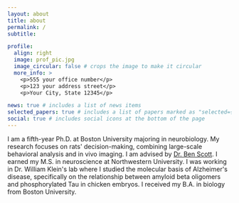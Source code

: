 ```yaml
---
layout: about
title: about
permalink: /
subtitle:

profile:
  align: right
  image: prof_pic.jpg
  image_circular: false # crops the image to make it circular
  more_info: >
    <p>555 your office number</p>
    <p>123 your address street</p>
    <p>Your City, State 12345</p>

news: true # includes a list of news items
selected_papers: true # includes a list of papers marked as "selected={true}"
social: true # includes social icons at the bottom of the page
---
```


I am a fifth-year Ph.D. at Boston University majoring in neurobiology. My research focuses on rats' decision-making, combining large-scale behavioral analysis and in vivo imaging. I am advised by [Dr. Ben Scott](https://www.scottcognitionlab.com/). 
I earned my M.S. in neuroscience at Northwestern University. I was working in Dr. William Klein's lab where I studied the molecular basis of Alzheimer's disease, specifically on the relationship between amyloid beta oligomers and phosphorylated Tau in chicken embryos.
I received my B.A. in biology from Boston University. 
